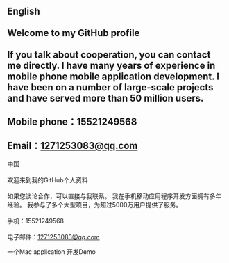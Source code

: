 English <br>                                                                                
Welcome to my GitHub profile <br>  
 If you talk about cooperation, you can contact me directly. I have many years of experience in mobile phone mobile application development. I have been on a number of large-scale projects and have served more than 50 million users. <br>  
Mobile phone：15521249568 <br>  
Email：1271253083@qq.com <br>  
------------------------------------------------------------------------------------------------------------------------------
中国 <br>  
欢迎来到我的GitHub个人资料 <br>  
如果您谈论合作，可以直接与我联系。 我在手机移动应用程序开发方面拥有多年经验。 我参与了多个大型项目，为超过5000万用户提供了服务。 <br>  
手机：15521249568 <br>  
电子邮件：1271253083@qq.com <br>  



一个Mac application 开发Demo
